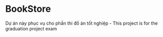 # BookStore
Dự án này phục vụ cho phần thi đồ án tốt nghiệp - This project is for the graduation project exam
